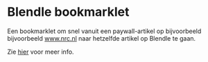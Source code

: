 # Blendle bookmarklet

Een bookmarklet om snel vanuit een paywall-artikel op bijvoorbeeld bijvoorbeeld www.nrc.nl naar hetzelfde artikel op Blendle te gaan. 

Zie [hier](http://www.nrc.nl/next/van/2014/december/20/gebroken-harten-aan-beide-zijden-van-de-golven-1448196) voor meer info.
